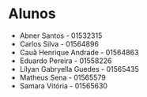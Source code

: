 # Alunos

* Abner Santos - 01532315
* Carlos Silva - 01564896
* Cauã Henrique Andrade - 01564863
* Eduardo Pereira - 01558226
* Lílyan Gabryella Guedes - 01565435
* Matheus Sena - 01565579
* Samara Vitória - 01565630